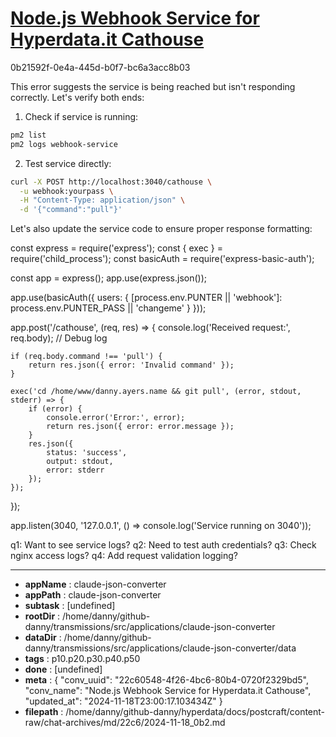 # [Node.js Webhook Service for Hyperdata.it Cathouse](https://claude.ai/chat/22c60548-4f26-4bc6-80b4-0720f2329bd5)

0b21592f-0e4a-445d-b0f7-bc6a3acc8b03

 This error suggests the service is being reached but isn't responding correctly. Let's verify both ends:

1. Check if service is running:
```bash
pm2 list
pm2 logs webhook-service
```

2. Test service directly:
```bash
curl -X POST http://localhost:3040/cathouse \
  -u webhook:yourpass \
  -H "Content-Type: application/json" \
  -d '{"command":"pull"}'
```

Let's also update the service code to ensure proper response formatting:

<antArtifact identifier="webhook-service" type="application/vnd.ant.code" language="javascript" title="Updated Webhook Service">
const express = require('express');
const { exec } = require('child_process');
const basicAuth = require('express-basic-auth');

const app = express();
app.use(express.json());

app.use(basicAuth({
    users: { [process.env.PUNTER || 'webhook']: process.env.PUNTER_PASS || 'changeme' }
}));

app.post('/cathouse', (req, res) => {
    console.log('Received request:', req.body);  // Debug log
    
    if (req.body.command !== 'pull') {
        return res.json({ error: 'Invalid command' });
    }

    exec('cd /home/www/danny.ayers.name && git pull', (error, stdout, stderr) => {
        if (error) {
            console.error('Error:', error);
            return res.json({ error: error.message });
        }
        res.json({ 
            status: 'success',
            output: stdout,
            error: stderr
        });
    });
});

app.listen(3040, '127.0.0.1', () => console.log('Service running on 3040'));
</antArtifact>

q1: Want to see service logs?
q2: Need to test auth credentials?
q3: Check nginx access logs?
q4: Add request validation logging?

---

* **appName** : claude-json-converter
* **appPath** : claude-json-converter
* **subtask** : [undefined]
* **rootDir** : /home/danny/github-danny/transmissions/src/applications/claude-json-converter
* **dataDir** : /home/danny/github-danny/transmissions/src/applications/claude-json-converter/data
* **tags** : p10.p20.p30.p40.p50
* **done** : [undefined]
* **meta** : {
  "conv_uuid": "22c60548-4f26-4bc6-80b4-0720f2329bd5",
  "conv_name": "Node.js Webhook Service for Hyperdata.it Cathouse",
  "updated_at": "2024-11-18T23:00:17.103434Z"
}
* **filepath** : /home/danny/github-danny/hyperdata/docs/postcraft/content-raw/chat-archives/md/22c6/2024-11-18_0b2.md